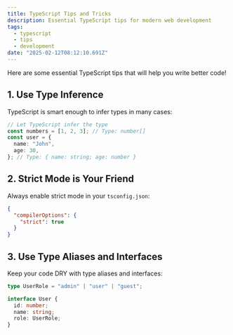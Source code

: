```yaml
---
title: TypeScript Tips and Tricks
description: Essential TypeScript tips for modern web development
tags:
  - typescript
  - tips
  - development
date: "2025-02-12T08:12:10.691Z"
---
```


Here are some essential TypeScript tips that will help you write better code!

## 1. Use Type Inference

TypeScript is smart enough to infer types in many cases:

```typescript
// Let TypeScript infer the type
const numbers = [1, 2, 3]; // Type: number[]
const user = {
  name: "John",
  age: 30,
}; // Type: { name: string; age: number }
```

## 2. Strict Mode is Your Friend

Always enable strict mode in your `tsconfig.json`:

```json
{
  "compilerOptions": {
    "strict": true
  }
}
```

## 3. Use Type Aliases and Interfaces

Keep your code DRY with type aliases and interfaces:

```typescript
type UserRole = "admin" | "user" | "guest";

interface User {
  id: number;
  name: string;
  role: UserRole;
}
```
